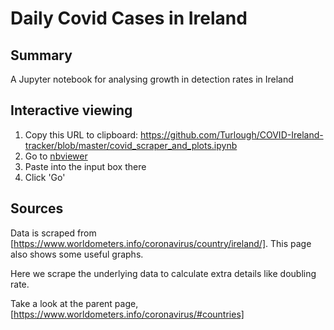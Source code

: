 # Daily Covid Cases in Ireland

## Summary
A Jupyter notebook for analysing growth in detection rates in Ireland

## Interactive viewing
1. Copy this URL to clipboard: https://github.com/Turlough/COVID-Ireland-tracker/blob/master/covid_scraper_and_plots.ipynb
2. Go to [nbviewer](https://nbviewer.jupyter.org/)
3. Paste into the input box there
4. Click 'Go'

## Sources
Data is scraped from [https://www.worldometers.info/coronavirus/country/ireland/]. This page also shows some useful graphs. 

Here we scrape the underlying data to calculate extra details like doubling rate.

Take a look at the parent page, [https://www.worldometers.info/coronavirus/#countries]
